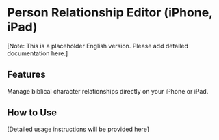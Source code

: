 # Person Relationship Editor (iPhone, iPad)

[Note: This is a placeholder English version. Please add detailed documentation here.]

## Features

Manage biblical character relationships directly on your iPhone or iPad.

## How to Use

[Detailed usage instructions will be provided here]
